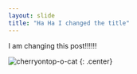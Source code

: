 ```yaml
---
layout: slide
title: "Ha Ha I changed the title"
---
```


I am changing this post!!!!!!

![cherryontop-o-cat](https://octodex.github.com/images/cherryontop-o-cat.png)
{: .center}
